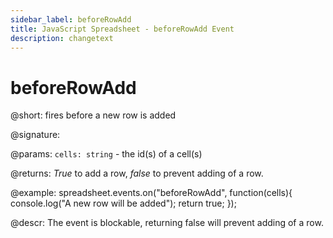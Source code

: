 ```yaml
---
sidebar_label: beforeRowAdd
title: JavaScript Spreadsheet - beforeRowAdd Event
description: changetext
---
```


# beforeRowAdd

@short: fires before a new row is added

@signature:

@params:
`cells: string` - the id(s) of a cell(s)

@returns:
*True* to add a row, *false* to prevent adding of a row.

@example:
spreadsheet.events.on("beforeRowAdd", function(cells){
	console.log("A new row will be added");
    return true;
});

@descr:
The event is blockable, returning false will prevent adding of a row.
